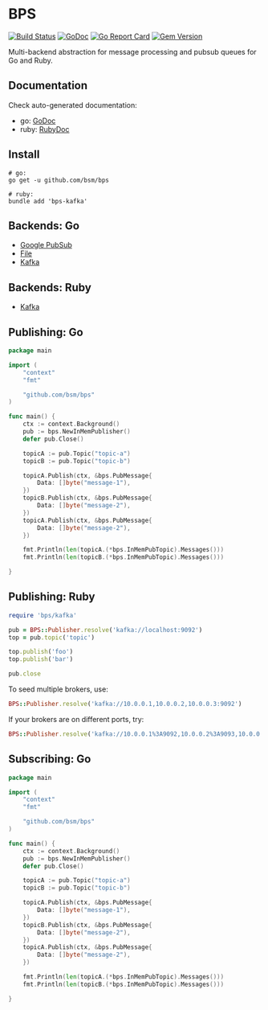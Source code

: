 # BPS

[![Build Status](https://travis-ci.org/bsm/bps.svg?branch=master)](https://travis-ci.org/bsm/bps)
[![GoDoc](https://godoc.org/github.com/bsm/bps?status.svg)](https://pkg.go.dev/github.com/bsm/bps?tab=doc)
[![Go Report Card](https://goreportcard.com/badge/github.com/bsm/bps)](https://goreportcard.com/report/github.com/bsm/bps)
[![Gem Version](https://badge.fury.io/rb/bps.svg)](https://badge.fury.io/rb/bps)

Multi-backend abstraction for message processing and pubsub queues for Go and Ruby.

## Documentation

Check auto-generated documentation:

- go: [GoDoc](https://pkg.go.dev/github.com/bsm/bps)
- ruby: [RubyDoc](https://www.rubydoc.info/gems/bps)

## Install

```shell
# go:
go get -u github.com/bsm/bps

# ruby:
bundle add 'bps-kafka'
```

## Backends: Go

- [Google PubSub](https://godoc.org/github.com/bsm/bps/pubsub)
- [File](https://godoc.org/github.com/bsm/bps/file)
- [Kafka](https://godoc.org/github.com/bsm/bps/kafka)

## Backends: Ruby

- [Kafka](https://rubygems.org/gems/bps-kafka)

## Publishing: Go

```go
package main

import (
	"context"
	"fmt"

	"github.com/bsm/bps"
)

func main() {
	ctx := context.Background()
	pub := bps.NewInMemPublisher()
	defer pub.Close()

	topicA := pub.Topic("topic-a")
	topicB := pub.Topic("topic-b")

	topicA.Publish(ctx, &bps.PubMessage{
		Data: []byte("message-1"),
	})
	topicB.Publish(ctx, &bps.PubMessage{
		Data: []byte("message-2"),
	})
	topicA.Publish(ctx, &bps.PubMessage{
		Data: []byte("message-2"),
	})

	fmt.Println(len(topicA.(*bps.InMemPubTopic).Messages()))
	fmt.Println(len(topicB.(*bps.InMemPubTopic).Messages()))

}
```

## Publishing: Ruby

```ruby
require 'bps/kafka'

pub = BPS::Publisher.resolve('kafka://localhost:9092')
top = pub.topic('topic')

top.publish('foo')
top.publish('bar')

pub.close
```

To seed multiple brokers, use:

```ruby
BPS::Publisher.resolve('kafka://10.0.0.1,10.0.0.2,10.0.0.3:9092')
```

If your brokers are on different ports, try:

```ruby
BPS::Publisher.resolve('kafka://10.0.0.1%3A9092,10.0.0.2%3A9093,10.0.0.3%3A9094')
```

## Subscribing: Go

```go
package main

import (
	"context"
	"fmt"

	"github.com/bsm/bps"
)

func main() {
	ctx := context.Background()
	pub := bps.NewInMemPublisher()
	defer pub.Close()

	topicA := pub.Topic("topic-a")
	topicB := pub.Topic("topic-b")

	topicA.Publish(ctx, &bps.PubMessage{
		Data: []byte("message-1"),
	})
	topicB.Publish(ctx, &bps.PubMessage{
		Data: []byte("message-2"),
	})
	topicA.Publish(ctx, &bps.PubMessage{
		Data: []byte("message-2"),
	})

	fmt.Println(len(topicA.(*bps.InMemPubTopic).Messages()))
	fmt.Println(len(topicB.(*bps.InMemPubTopic).Messages()))

}
```
